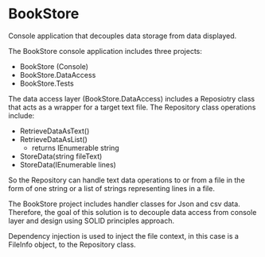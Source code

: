 # BookStore
Console application that decouples data storage from data displayed. 

The BookStore console application includes three projects:
  * BookStore (Console)
  * BookStore.DataAccess
  * BookStore.Tests

The data access layer (BookStore.DataAccess) includes a Reposiotry class that acts as a wrapper for a target text file.
The Repository class operations include:
  * RetrieveDataAsText()
  * RetrieveDataAsList()
    - returns IEnumerable string
  * StoreData(string fileText)
  * StoreData(IEnumerable lines)
  
So the Repository can handle text data operations to or from a file in the form of one string or a list of strings 
representing lines in a file.

The BookStore project includes handler classes for Json and csv data. 
Therefore, the goal of this solution is to decouple data access from console layer and design using SOLID principles approach.

Dependency injection is used to inject the file context, in this case is a FileInfo object, to the Repository class.
